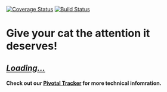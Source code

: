 [![Coverage Status](https://coveralls.io/repos/github/raptorf1/KattBNB_API/badge.svg?branch=development)](https://coveralls.io/github/raptorf1/KattBNB_API?branch=development)
[![Build Status](https://semaphoreci.com/api/v1/raptorf1/kattbnb_api/branches/development/badge.svg)](https://semaphoreci.com/raptorf1/kattbnb_api)


# Give your cat the attention it deserves!


## *[Loading...](https://kattbnb.netlify.com/)*


#### Check out our [Pivotal Tracker](https://www.pivotaltracker.com/n/projects/2376676) for more technical infomration.
